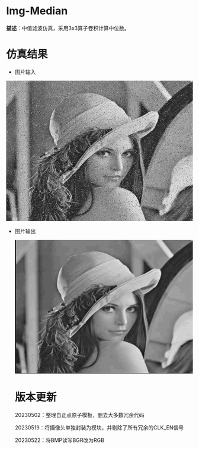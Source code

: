 # Img-Median

**描述**：中值滤波仿真，采用3x3算子卷积计算中位数。



# 仿真结果

+ 图片输入

![test](test.bmp)

+ 图片输出

  ![median](median.bmp)
  
  # 版本更新
  
  20230502：整理自正点原子模板，删去大多数冗余代码
  
  20230519：将摄像头单独封装为模块，并剔除了所有冗余的CLK_EN信号
  
  20230522：将BMP读写BGR改为RGB
